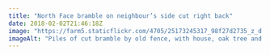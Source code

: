 ```yaml
---
title: "North Face bramble on neighbour’s side cut right back"
date: 2018-02-02T21:46:18Z
image: "https://farm5.staticflickr.com/4705/25173245317_98f27d2735_z_d.jpg"
imageAlt: "Piles of cut bramble by old fence, with house, oak tree and polytunnel in background"
---
```

